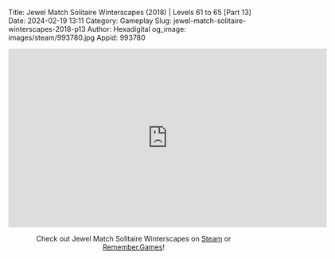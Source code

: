 Title: Jewel Match Solitaire Winterscapes (2018) | Levels 61 to 65 [Part 13]
Date: 2024-02-19 13:11
Category: Gameplay
Slug: jewel-match-solitaire-winterscapes-2018-p13
Author: Hexadigital
og_image: images/steam/993780.jpg
Appid: 993780

<center><iframe src="https://www.youtube.com/embed/MCKNBWu9qbo?feature=oembed" allow="accelerometer; autoplay; encrypted-media; gyroscope; picture-in-picture" width="640" height="360" frameborder="0"></iframe>

Check out Jewel Match Solitaire Winterscapes on [Steam](https://store.steampowered.com/app/993780/?curator_clanid=34633900) or [Remember.Games](https://remember.games/game/8077/jewel-match-solitaire-winterscapes/)!</center>